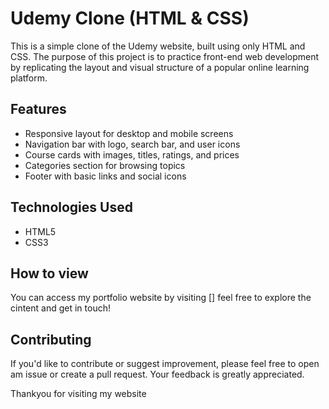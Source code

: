 # Udemy Clone (HTML & CSS)

This is a simple clone of the Udemy website, built using only HTML and CSS. The purpose of this project is to practice front-end web development by replicating the layout and visual structure of a popular online learning platform.

## Features

- Responsive layout for desktop and mobile screens
- Navigation bar with logo, search bar, and user icons
- Course cards with images, titles, ratings, and prices
- Categories section for browsing topics
- Footer with basic links and social icons

## Technologies Used

- HTML5
- CSS3 
## How to view

You can access my portfolio website by visiting [] feel free to explore the cintent and get in touch!

## Contributing

If you'd like to contribute or suggest improvement, please feel free to open am issue or create a pull request. Your feedback is greatly appreciated.

Thankyou for visiting my website
